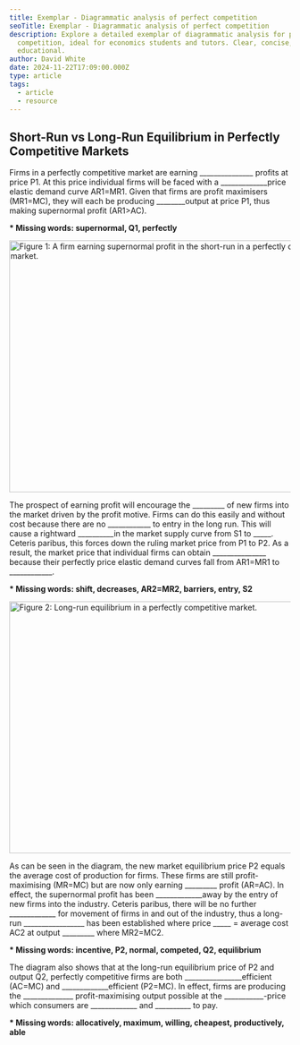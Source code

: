 ```yaml
---
title: Exemplar - Diagrammatic analysis of perfect competition
seoTitle: Exemplar - Diagrammatic analysis of perfect competition
description: Explore a detailed exemplar of diagrammatic analysis for perfect
  competition, ideal for economics students and tutors. Clear, concise, and
  educational.
author: David White
date: 2024-11-22T17:09:00.000Z
type: article
tags:
  - article
  - resource
---
```

## Short-Run vs Long-Run Equilibrium in Perfectly Competitive Markets

Firms in a perfectly competitive market are earning \_\_\_\_\_\_\_\_\_\_\_\_\_\__ profits at price P1. At this price individual firms will be faced with a \_\_\_\_\_\_\_\_\_\_\_\__price elastic demand curve AR1=MR1. Given that firms are profit maximisers (MR1=MC), they will each be producing \_\_\_\_\_\_\_\_output at price P1, thus making supernormal profit (AR1>AC).

**\* Missing words: supernormal, Q1, perfectly**

<img src="/_includes/static/img/screenshot-2024-11-22-17.12.03.webp" alt="Figure 1: A firm earning supernormal profit in the short-run in a perfectly competitive market." title="Figure 1: A firm earning supernormal profit in the short-run in a perfectly competitive market." class="Centre" width="600px" height="450px" loading="lazy"/>

The prospect of earning profit will encourage the \_\_\_\_\_\_\_\_\_ of new firms into the market driven by the profit motive. Firms can do this easily and without cost because there are no \_\_\_\_\_\_\_\_\_\_\_\_ to entry in the long run. This will cause a rightward \_\_\_\_\_\_\_\_\__in the market supply curve from S1 to \_\_\_\_\_. Ceteris paribus, this forces down the ruling market price from P1 to P2. As a result, the market price that individual firms can obtain \_\_\_\_\_\_\_\_\_\_\_\_\_\_\_ because their perfectly price elastic demand curves fall from AR1=MR1 to \_\_\_\_\_\_\_\_\_\___.

**\* Missing words: shift, decreases, AR2=MR2, barriers, entry, S2**

<img src="/_includes/static/img/screenshot-2024-11-22-17.12.16.webp" alt="Figure 2: Long-run equilibrium in a perfectly competitive market." title="Figure 2: Long-run equilibrium in a perfectly competitive market." class="Centre" width="600px" height="450px" loading="lazy"/>

As can be seen in the diagram, the new market equilibrium price P2 equals the average cost of production for firms. These firms are still profit-maximising (MR=MC) but are now only earning \_\_\_\_\_\_\_\_\_ profit (AR=AC). In effect, the supernormal profit has been \_\_\_\_\_\_\_\_\_\_\_\_\_away by the entry of new firms into the industry. Ceteris paribus, there will be no further \_\_\_\_\_\_\_\_\_\_\_\_\_ for movement of firms in and out of the industry, thus a long-run \_\_\_\_\_\_\_\_\_\_\_\_\_\_\_\_\_ has been established where price \_\_\_\_\_ = average cost AC2 at output \_\_\_\_\_\_\_\_\_ where MR2=MC2.

**\* Missing words: incentive, P2, normal, competed, Q2, equilibrium**

The diagram also shows that at the long-run equilibrium price of P2 and output Q2, perfectly competitive firms are both \_\_\_\_\_\_\_\_\_\_\_\_\_\_\_\_efficient (AC=MC) and \_\_\_\_\_\_\_\_\_\_\_\_\_efficient (P2=MC). In effect, firms are producing the \_\_\_\_\_\_\_\_\_\_\_\_\__ profit-maximising output possible at the \_\_\_\_\_\_\_\_\_\_\_-price which consumers are \_\_\_\_\_\_\_\_\_\_\_\_\_ and \_\_\_\_\_\_\_\_\_\_ to pay.

**\* Missing words: allocatively, maximum, willing, cheapest, productively, able**
